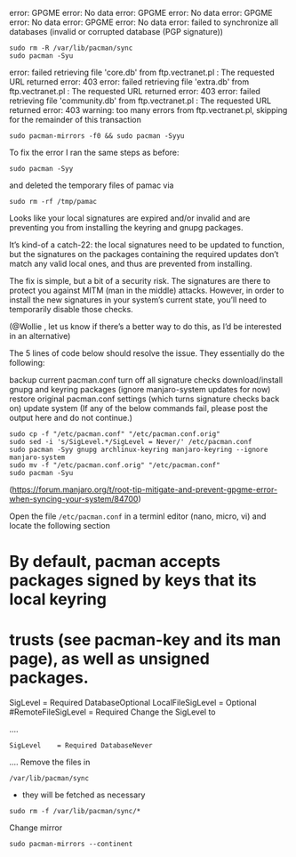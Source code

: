 error: GPGME error: No data
error: GPGME error: No data
error: GPGME error: No data
error: GPGME error: No data
error: failed to synchronize all databases (invalid or corrupted database (PGP signature))

```
sudo rm -R /var/lib/pacman/sync
sudo pacman -Syu
```
error: failed retrieving file 'core.db' from ftp.vectranet.pl : The requested URL returned error: 403
error: failed retrieving file 'extra.db' from ftp.vectranet.pl : The requested URL returned error: 403
error: failed retrieving file 'community.db' from ftp.vectranet.pl : The requested URL returned error: 403
warning: too many errors from ftp.vectranet.pl, skipping for the remainder of this transaction

```
sudo pacman-mirrors -f0 && sudo pacman -Syyu
```
To fix the error I ran the same steps as before:

```sudo rm -R /var/lib/pacman/sync
sudo pacman -Syy
```
and deleted the temporary files of pamac via

`
sudo rm -rf /tmp/pamac
`

Looks like your local signatures are expired and/or invalid and are preventing you from installing the keyring and gnupg packages.

It’s kind-of a catch-22: the local signatures need to be updated to function, but the signatures on the packages containing the required updates don’t match any valid local ones, and thus are prevented from installing.

The fix is simple, but a bit of a security risk. The signatures are there to protect you against MITM (man in the middle) attacks. However, in order to install the new signatures in your system’s current state, you’ll need to temporarily disable those checks.

(@Wollie , let us know if there’s a better way to do this, as I’d be interested in an alternative)

The 5 lines of code below should resolve the issue. They essentially do the following:

backup current pacman.conf
turn off all signature checks
download/install gnupg and keyring packages (ignore manjaro-system updates for now)
restore original pacman.conf settings (which turns signature checks back on)
update system
(If any of the below commands fail, please post the output here and do not continue.)
```
sudo cp -f "/etc/pacman.conf" "/etc/pacman.conf.orig"
sudo sed -i 's/SigLevel.*/SigLevel = Never/' /etc/pacman.conf
sudo pacman -Syy gnupg archlinux-keyring manjaro-keyring --ignore manjaro-system
sudo mv -f "/etc/pacman.conf.orig" "/etc/pacman.conf"
sudo pacman -Syu
```

(https://forum.manjaro.org/t/root-tip-mitigate-and-prevent-gpgme-error-when-syncing-your-system/84700)

Open the file `/etc/pacman.conf` in a terminl editor (nano, micro, vi) and locate the following section

# By default, pacman accepts packages signed by keys that its local keyring
# trusts (see pacman-key and its man page), as well as unsigned packages.
SigLevel    = Required DatabaseOptional
LocalFileSigLevel = Optional
#RemoteFileSigLevel = Required
Change the SigLevel to

....
```
SigLevel    = Required DatabaseNever
```
....
Remove the files in 
```
/var/lib/pacman/sync 
```
- they will be fetched as necessary
```
sudo rm -f /var/lib/pacman/sync/*
```
Change mirror
```
sudo pacman-mirrors --continent
```
